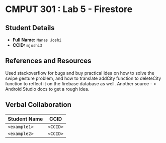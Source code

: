 # CMPUT 301 : Lab 5 - Firestore

## Student Details

- **Full Name:** `Manas Joshi`
- **CCID:** `mjoshi3`

## References and Resources

Used stackoverflow for bugs and buy practical idea on how to solve the swipe gesture problem, and 
how to translate addCity function to deleteCity function to reflect it on the firebase database as well.
Another source - > Android Studio docs to get a rough idea.

## Verbal Collaboration

| Student Name | CCID     |
| ------------ | -------- |
| `<example1>` | `<CCID>` |
| `<example2>` | `<CCID>` |

